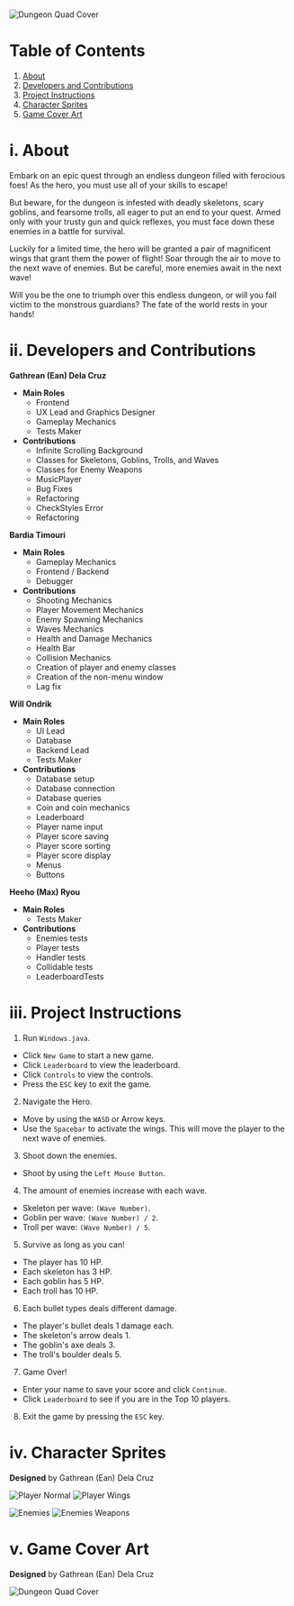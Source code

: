 #
![Dungeon Quad Cover](https://cdn.discordapp.com/attachments/1049034798691254293/1088138904860885092/dungeonquad_gh.png)
#

# Table of Contents
1. [About](#about)
2. [Developers and Contributions](#developers-and-contributions)
3. [Project Instructions](#project-instructions)
4. [Character Sprites](#character-sprites)
5. [Game Cover Art](#game-cover-art)

# i. About
Embark on an epic quest through an endless dungeon filled with ferocious foes! As the hero, you must use all of your skills to escape!

But beware, for the dungeon is infested with deadly skeletons, scary goblins, and fearsome trolls, all eager to put an end to your quest. Armed only with your trusty gun and quick reflexes, you must face down these enemies in a battle for survival.

Luckily for a limited time, the hero will be granted a pair of magnificent wings that grant them the power of flight! Soar through the air to move to the next wave of enemies. But be careful, more enemies await in the next wave!

Will you be the one to triumph over this endless dungeon, or will you fall victim to the monstrous guardians? The fate of the world rests in your hands!

# ii. Developers and Contributions

**Gathrean (Ean) Dela Cruz**
- **Main Roles**
  - Frontend 
  - UX Lead and Graphics Designer
  - Gameplay Mechanics
  - Tests Maker
- **Contributions**
  - Infinite Scrolling Background
  - Classes for Skeletons, Goblins, Trolls, and Waves
  - Classes for Enemy Weapons
  - MusicPlayer
  - Bug Fixes
  - Refactoring
  - CheckStyles Error
  - Refactoring

**Bardia Timouri**
- **Main Roles**
  - Gameplay Mechanics
  - Frontend / Backend
  - Debugger
- **Contributions**
  - Shooting Mechanics
  - Player Movement Mechanics
  - Enemy Spawning Mechanics
  - Waves Mechanics
  - Health and Damage Mechanics
  - Health Bar
  - Collision Mechanics
  - Creation of player and enemy classes
  - Creation of the non-menu window
  - Lag fix

**Will Ondrik**
- **Main Roles**
  - UI Lead
  - Database
  - Backend Lead
  - Tests Maker
- **Contributions**
  - Database setup
  - Database connection
  - Database queries
  - Coin and coin mechanics
  - Leaderboard
  - Player name input
  - Player score saving
  - Player score sorting
  - Player score display
  - Menus
  - Buttons

**Heeho (Max) Ryou**
- **Main Roles**
  - Tests Maker
- **Contributions**
  - Enemies tests
  - Player tests
  - Handler tests
  - Collidable tests
  - LeaderboardTests

# iii. Project Instructions
1. Run `Windows.java`. 
- Click `New Game` to start a new game. 
- Click `Leaderboard` to view the leaderboard. 
- Click `Controls` to view the controls. 
- Press the `ESC` key to exit the game.

2. Navigate the Hero.
- Move by using the `WASD` or Arrow keys.
- Use the `Spacebar` to activate the wings. This will move the player to the next wave of enemies.

3. Shoot down the enemies.
- Shoot by using the `Left Mouse Button`.

4. The amount of enemies increase with each wave.
  - Skeleton per wave: `(Wave Number)`.
  - Goblin per wave: `(Wave Number) / 2`.
  - Troll per wave: `(Wave Number) / 5`.

5. Survive as long as you can!
- The player has 10 HP.
- Each skeleton has 3 HP.
- Each goblin has 5 HP.
- Each troll has 10 HP.

6. Each bullet types deals different damage.
- The player's bullet deals 1 damage each.
- The skeleton's arrow deals 1.
- The goblin's axe deals 3.
- The troll's boulder deals 5.

7. Game Over!
- Enter your name to save your score and click `Continue`.
- Click `Leaderboard` to see if you are in the Top 10 players.

8. Exit the game by pressing the `ESC` key.

# iv. Character Sprites 
**Designed** by Gathrean (Ean) Dela Cruz

![Player Normal](https://cdn.discordapp.com/attachments/1049034798691254293/1088895424800239627/normal_gh.png)
![Player Wings](https://cdn.discordapp.com/attachments/1049034798691254293/1088895425240633414/wings_gh.png)

![Enemies](https://cdn.discordapp.com/attachments/1049034798691254293/1088892861853995089/enemiesv2_gh.png)
![Enemies Weapons](https://cdn.discordapp.com/attachments/1049034798691254293/1088894365721690214/weapons_gh.png)

# v. Game Cover Art
**Designed** by Gathrean (Ean) Dela Cruz

![Dungeon Quad Cover](https://cdn.discordapp.com/attachments/1049034798691254293/1088137433125765171/DungeonQuad.jpg)
#
